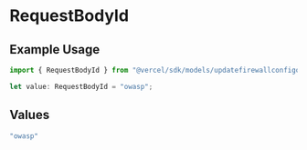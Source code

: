 # RequestBodyId

## Example Usage

```typescript
import { RequestBodyId } from "@vercel/sdk/models/updatefirewallconfigop.js";

let value: RequestBodyId = "owasp";
```

## Values

```typescript
"owasp"
```